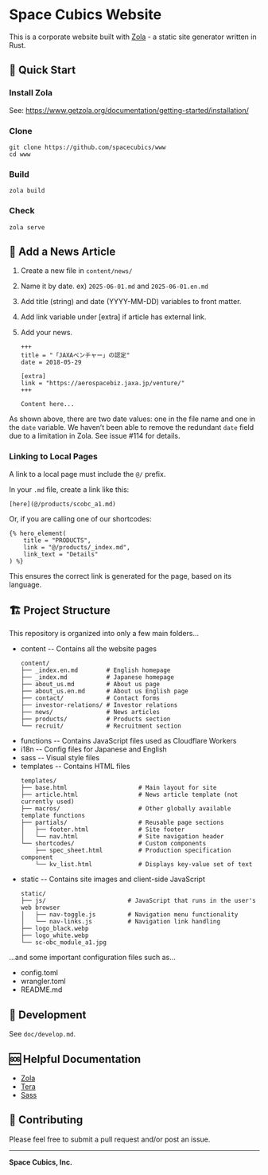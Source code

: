# Space Cubics Website

This is a corporate website built with [Zola](https://www.getzola.org/) - a static site generator written in Rust.

## 🚀 Quick Start


### Install Zola

See: https://www.getzola.org/documentation/getting-started/installation/

### Clone

```
git clone https://github.com/spacecubics/www
cd www
```

### Build

```
zola build
```

### Check

```
zola serve
```

## 📰 Add a News Article
1. Create a new file in `content/news/`
2. Name it by date. ex) `2025-06-01.md` and `2025-06-01.en.md`
3. Add title (string) and date (YYYY-MM-DD) variables to front matter.
4. Add link variable under [extra] if article has external link.
5. Add your news.

   ```
   +++
   title = "「JAXAベンチャー」の認定"
   date = 2018-05-29

   [extra]
   link = "https://aerospacebiz.jaxa.jp/venture/"
   +++

   Content here...
   ```

As shown above, there are two date values: one in the file name and
one in the `date` variable. We haven’t been able to remove the
redundant `date` field due to a limitation in Zola. See issue #114 for
details.

### Linking to Local Pages

A link to a local page must include the `@/` prefix.

In your `.md` file, create a link like this:

```
[here](@/products/scobc_a1.md)
```

Or, if you are calling one of our shortcodes:

```
{% hero_element(
    title = "PRODUCTS",
    link = "@/products/_index.md",
    link_text = "Details"
) %}
```

This ensures the correct link is generated for the page, based on its
language.

## 🏗️ Project Structure

This repository is organized into only a few main folders...

- content -- Contains all the website pages
	```
	content/
	├── _index.en.md        # English homepage
	├── _index.md           # Japanese homepage
	├── about_us.md         # About us page
	├── about_us.en.md      # About us English page
	├── contact/            # Contact forms
	├── investor-relations/ # Investor relations
	├── news/               # News articles
	├── products/           # Products section
	└── recruit/            # Recruitment section
	```
- functions -- Contains JavaScript files used as Cloudflare Workers
- i18n -- Config files for Japanese and English
- sass -- Visual style files
- templates -- Contains HTML files
	```
	templates/
	├── base.html                    # Main layout for site
	├── article.html                 # News article template (not currently used)
	├── macros/                      # Other globally available template functions
	├── partials/                    # Reusable page sections
	│   ├── footer.html              # Site footer
	│   └── nav.html                 # Site navigation header
	└── shortcodes/                  # Custom components
		├── spec_sheet.html          # Production specification component
		└── kv_list.html			 # Displays key-value set of text
	```
- static -- Contains site images and client-side JavaScript
	```
	static/
	├── js/                       # JavaScript that runs in the user's web browser
	│   ├── nav-toggle.js         # Navigation menu functionality
	│   └── nav-links.js          # Navigation link handling
	├── logo_black.webp
	├── logo_white.webp
	└── sc-obc_module_a1.jpg
	```

...and some important configuration files such as...

- config.toml
- wrangler.toml
- README.md

## 🔧 Development

See `doc/develop.md`.

## 🆘 Helpful Documentation
- [Zola](https://www.getzola.org/documentation/)
- [Tera](https://docs.rs/tera/latest/tera/)
- [Sass](https://sass-lang.com/documentation/)

## 🙌 Contributing

Please feel free to submit a pull request and/or post an issue.

---

**Space Cubics, Inc.**

